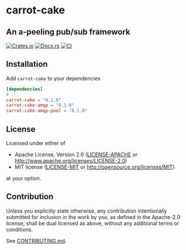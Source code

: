 # carrot-cake
## An a-peeling pub/sub framework

[![Crates.io](https://img.shields.io/crates/v/carrot-cake.svg)](https://crates.io/crates/carrot-cake)
[![Docs.rs](https://docs.rs/carrot-cake/badge.svg)](https://docs.rs/carrot-cake)
[![CI](https://github.com/truelayer/carrot-cake/workflows/CI/badge.svg)](https://github.com/truelayer/carrot-cake/actions)

## Installation

Add `carrot-cake` to your dependencies

```toml
[dependencies]
# ...
carrot-cake = "0.1.0"
carrot-cake-amqp = "0.1.0"
carrot-cake-amqp-pool = "0.1.0"
```

## License

Licensed under either of

 * Apache License, Version 2.0
   ([LICENSE-APACHE](LICENSE-APACHE) or http://www.apache.org/licenses/LICENSE-2.0)
 * MIT license
   ([LICENSE-MIT](LICENSE-MIT) or http://opensource.org/licenses/MIT)

at your option.

## Contribution

Unless you explicitly state otherwise, any contribution intentionally submitted
for inclusion in the work by you, as defined in the Apache-2.0 license, shall be
dual licensed as above, without any additional terms or conditions.

See [CONTRIBUTING.md](CONTRIBUTING.md).
